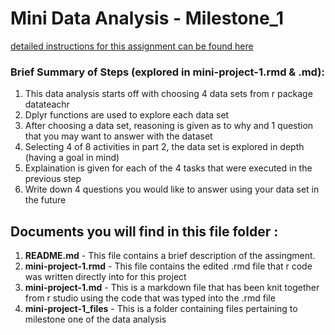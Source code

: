 # Mini Data Analysis - Milestone_1 
[detailed instructions for this assignment can be found here](https://stat545.stat.ubc.ca/mini-project/mini-project-1/)
 
### Brief Summary of Steps (explored in mini-project-1.rmd & .md):
1. This data analysis starts off with choosing 4 data sets from r package datateachr
2. Dplyr functions are used to explore each data set
3. After choosing a data set, reasoning is given as to why and 1 question that you may want to answer with the dataset
4. Selecting 4 of 8 activities in part 2, the data set is explored in depth (having a goal in mind)
5. Explaination is given for each of the 4 tasks that were executed in the previous step
6. Write down 4 questions you would like to answer using your data set in the future
## Documents you will find in this file folder :
1. **README.md** - This file contains a brief description of the assingment.
2. **mini-project-1.rmd** - This file contains the edited .rmd file that r code was written directly into for this project
3. **mini-project-1.md** - This is a markdown file that has been knit together from r studio using the code that was typed into the .rmd file
4. **mini-project-1_files** - This is a folder containing files pertaining to milestone one of the data analysis
